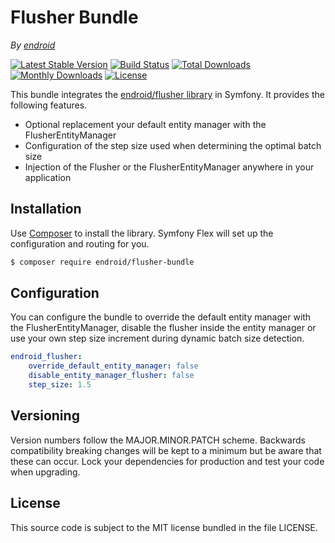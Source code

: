 # Flusher Bundle

*By [endroid](https://endroid.nl/)*

[![Latest Stable Version](http://img.shields.io/packagist/v/endroid/flusher-bundle.svg)](https://packagist.org/packages/endroid/flusher-bundle)
[![Build Status](http://img.shields.io/travis/endroid/flusher-bundle.svg)](http://travis-ci.org/endroid/flusher-bundle)
[![Total Downloads](http://img.shields.io/packagist/dt/endroid/flusher-bundle.svg)](https://packagist.org/packages/endroid/flusher-bundle)
[![Monthly Downloads](http://img.shields.io/packagist/dm/endroid/flusher-bundle.svg)](https://packagist.org/packages/endroid/flusher-bundle)
[![License](http://img.shields.io/packagist/l/endroid/flusher-bundle.svg)](https://packagist.org/packages/endroid/flusher-bundle)

This bundle integrates the [endroid/flusher library](https://github.com/endroid/Flusher)
in Symfony. It provides the following features.

* Optional replacement your default entity manager with the FlusherEntityManager
* Configuration of the step size used when determining the optimal batch size
* Injection of the Flusher or the FlusherEntityManager anywhere in your application

## Installation

Use [Composer](https://getcomposer.org/) to install the library. Symfony Flex
will set up the configuration and routing for you.

``` bash
$ composer require endroid/flusher-bundle
```

## Configuration

You can configure the bundle to override the default entity manager with the
FlusherEntityManager, disable the flusher inside the entity manager or use
your own step size increment during dynamic batch size detection.

```yaml
endroid_flusher:
    override_default_entity_manager: false
    disable_entity_manager_flusher: false
    step_size: 1.5
```

## Versioning

Version numbers follow the MAJOR.MINOR.PATCH scheme. Backwards compatibility
breaking changes will be kept to a minimum but be aware that these can occur.
Lock your dependencies for production and test your code when upgrading.

## License

This source code is subject to the MIT license bundled in the file LICENSE.